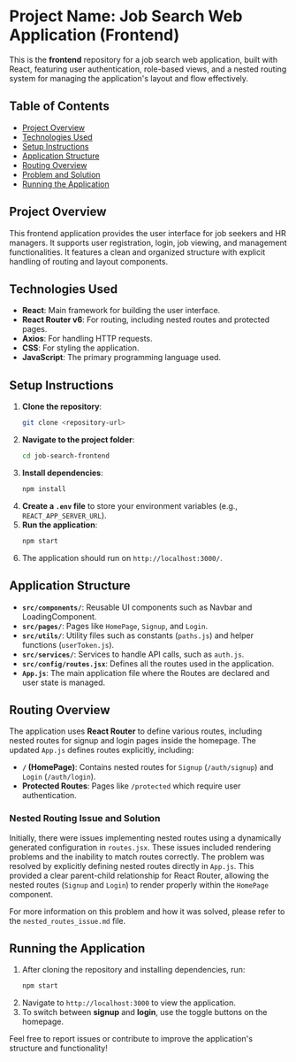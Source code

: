 # Project Name: Job Search Web Application (Frontend)

This is the **frontend** repository for a job search web application, built with React, featuring user authentication, role-based views, and a nested routing system for managing the application's layout and flow effectively.

## Table of Contents
- [Project Overview](#project-overview)
- [Technologies Used](#technologies-used)
- [Setup Instructions](#setup-instructions)
- [Application Structure](#application-structure)
- [Routing Overview](#routing-overview)
- [Problem and Solution](#problem-and-solution)
- [Running the Application](#running-the-application)

## Project Overview
This frontend application provides the user interface for job seekers and HR managers. It supports user registration, login, job viewing, and management functionalities. It features a clean and organized structure with explicit handling of routing and layout components.

## Technologies Used
- **React**: Main framework for building the user interface.
- **React Router v6**: For routing, including nested routes and protected pages.
- **Axios**: For handling HTTP requests.
- **CSS**: For styling the application.
- **JavaScript**: The primary programming language used.

## Setup Instructions
1. **Clone the repository**:
   ```bash
   git clone <repository-url>
   ```
2. **Navigate to the project folder**:
   ```bash
   cd job-search-frontend
   ```
3. **Install dependencies**:
   ```bash
   npm install
   ```
4. **Create a `.env` file** to store your environment variables (e.g., `REACT_APP_SERVER_URL`).
5. **Run the application**:
   ```bash
   npm start
   ```
6. The application should run on `http://localhost:3000/`.

## Application Structure
- **`src/components/`**: Reusable UI components such as Navbar and LoadingComponent.
- **`src/pages/`**: Pages like `HomePage`, `Signup`, and `Login`.
- **`src/utils/`**: Utility files such as constants (`paths.js`) and helper functions (`userToken.js`).
- **`src/services/`**: Services to handle API calls, such as `auth.js`.
- **`src/config/routes.jsx`**: Defines all the routes used in the application.
- **`App.js`**: The main application file where the Routes are declared and user state is managed.

## Routing Overview
The application uses **React Router** to define various routes, including nested routes for signup and login pages inside the homepage. The updated `App.js` defines routes explicitly, including:
- **`/` (HomePage)**: Contains nested routes for `Signup` (`/auth/signup`) and `Login` (`/auth/login`).
- **Protected Routes**: Pages like `/protected` which require user authentication.

### Nested Routing Issue and Solution
Initially, there were issues implementing nested routes using a dynamically generated configuration in `routes.jsx`. These issues included rendering problems and the inability to match routes correctly. The problem was resolved by explicitly defining nested routes directly in `App.js`. This provided a clear parent-child relationship for React Router, allowing the nested routes (`Signup` and `Login`) to render properly within the `HomePage` component.

For more information on this problem and how it was solved, please refer to the `nested_routes_issue.md` file.

## Running the Application
1. After cloning the repository and installing dependencies, run:
   ```bash
   npm start
   ```
2. Navigate to `http://localhost:3000` to view the application.
3. To switch between **signup** and **login**, use the toggle buttons on the homepage.

Feel free to report issues or contribute to improve the application's structure and functionality!

